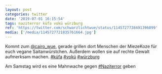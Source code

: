 ```yaml
---
layout: post
categories: twitter
date: '2019-07-01 16:15:54'
tags: naziterror küfa vokü würzburg
ref: 'https://twitter.com/schwarzlichtwue/status/1145727738491396099'
media: ['/media/1145727721835761664.jpg']
---
```

Kommt zum [@cairo_wue](https://twitter.com/cairo_wue), gerade grillen dort Menschen der MiezeKoze für euch vegane Saitanwürstchen. Außerdem wollen sie auf rechte Gewalt aufmerksam machen. [#küfa](/t/küfa) [#vokü](/t/vokü) [#würzburg](/t/würzburg) 

Am Samstag wird es eine Mahnwache gegen [#Naziterror](/t/naziterror) geben